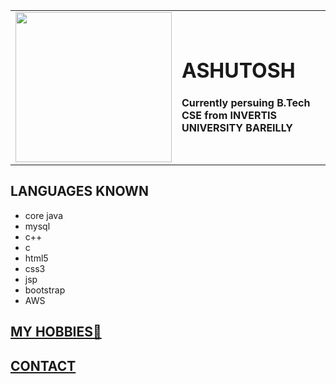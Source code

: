 <!DOCTYPE html>
<html>
<head>
	<title>ashucv</title>
</head>
<body>
	<table cellspacing="16">
	<tr>
		<td><img src="https://ashutosh-ravi84.github.io/ashproject1/circle-cropped-_1_.jpeg" height="240"width="250"></td>
<td><h1>ASHUTOSH</h1>
<p><strong>Currently persuing B.Tech CSE from INVERTIS UNIVERSITY BAREILLY</strong></p></td>
</tr>
</table>
<h2>LANGUAGES KNOWN</h2>
<ul>
	<li>core java</li>
	<li>mysql</li>
	<li>c++</li>
	<li>c</li>
	<li>html5</li>
	<li>css3</li>
	<li>jsp</li>
	<li>bootstrap</li>
	<li>AWS</li>
</ul>
<h2><a href="hob.html">MY HOBBIES💜</a></h2>
<h2><a href="contact.html">CONTACT</a></h2>
<p></p>
</body>
</html>
